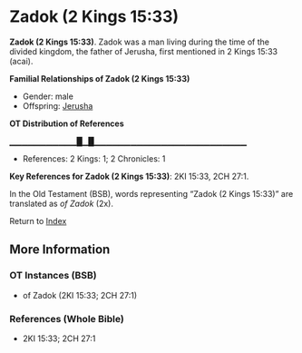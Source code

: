 # Zadok (2 Kings 15:33)
**Zadok (2 Kings 15:33)**. 
Zadok was a man living during the time of the divided kingdom, the father of Jerusha, first mentioned in 2 Kings 15:33 (acai). 




**Familial Relationships of Zadok (2 Kings 15:33)**


* Gender: male
* Offspring: [Jerusha](Jerusha.md)


**OT Distribution of References**

▁▁▁▁▁▁▁▁▁▁▁█▁█▁▁▁▁▁▁▁▁▁▁▁▁▁▁▁▁▁▁▁▁▁▁▁▁▁
* References: 2 Kings: 1; 2 Chronicles: 1



**Key References for Zadok (2 Kings 15:33)**: 
2KI 15:33, 2CH 27:1. 


In the Old Testament (BSB), words representing “Zadok (2 Kings 15:33)” are translated as 
*of Zadok* (2x). 




Return to [Index](00-Index.md)

## More Information

### OT Instances (BSB)

* of Zadok (2KI 15:33; 2CH 27:1)



### References (Whole Bible)

* 2KI 15:33; 2CH 27:1



